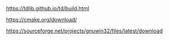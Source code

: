 https://tdlib.github.io/td/build.html

https://cmake.org/download/

https://sourceforge.net/projects/gnuwin32/files/latest/download
